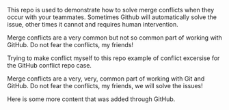 This repo is used to demonstrate how to solve merge conflicts when they occur with your teammates. Sometimes Github will automatically solve the issue, other times it cannot and requires human intervention.

Merge conflicts are a very common but not so common part of working with GitHub. Do not fear the conflicts, my friends!

Trying to make conflict myself to this repo example of conflict excersise for the GitHub conflict repo case.

Merge conflicts are a very, very, common part of working with Git and GitHub. Do not fear the conflicts, my friends, we will solve the issues!

Here is some more content that was added through GitHub.